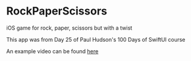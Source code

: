 # RockPaperScissors
iOS game for rock, paper, scissors but with a twist

This app was from Day 25 of Paul Hudson's 100 Days of SwiftUI course

An example video can be found [here](https://www.youtube.com/watch?v=eQ3e_U5Ysj4)